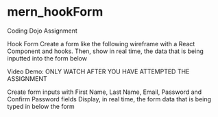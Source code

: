 # mern_hookForm
Coding Dojo Assignment 

Hook Form
Create a form like the following wireframe with a React Component and hooks. Then, show in real time, the data that is being inputted into the form below




Video Demo: ONLY WATCH AFTER YOU HAVE ATTEMPTED THE ASSIGNMENT




 Create form inputs with First Name, Last Name, Email, Password and Confirm Password fields
 Display, in real time, the form data that is being typed in below the form
